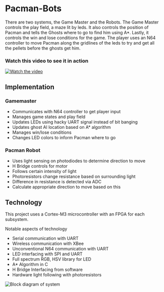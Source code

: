 # Pacman-Bots
There are two systems, the Game Master and the Robots. The Game Master controls the play field, a maze lit by leds. It also controls the position of Pacman and tells the Ghosts where to go to find him using A*. Lastly, it controls the win and lose conditions for the game. The player uses an N64 controller to move Pacman along the gridlines of the leds to try and get all the pellets before the ghosts get him.

### Watch this video to see it in action
[![Watch the video](https://i.imgur.com/N0LvHEk.jpg)](https://www.youtube.com/watch?v=sG0ARsvOe4A)

## Implementation
### Gamemaster
- Communicates with N64 controller to get player input
- Manages game states and play field
- Updates LEDs using hacky UART signal instead of bit banging
- Updates ghost AI location based on A* algorithm
- Manages win/lose conditions
- Changes LED colors to inform Pacman where to go

### Pacman Robot
- Uses light sensing on photodiodes to determine direction to move
- H Bridge controls for motor
- Follows certain intensity of light
- Photoresistors change resistance based on surrounding light
- Difference in resistance is detected via ADC
- Calculate appropriate direction to move based on this

## Technology
This project uses a Cortex-M3 microcontroller with an FPGA for each subsystem. 

Notable aspects of technology
* Serial communication with UART
* Wireless communication with XBee
* Unconventional N64 communication with UART
* LED interfacing with SPI and UART
* Full spectrum RGB, HSV library for LED
* A* Algorithm in C
* H Bridge Interfacing from software
* Hardware light following with photoresistors

![Block diagram of system](https://puu.sh/EE9v2/595842362b.png)
